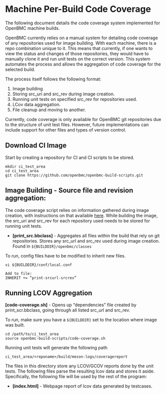 
# Machine Per-Build Code Coverage 

The following document details the code coverage system implemented for OpenBMC machine builds. 

OpenBMC currently relies on a manual system for detailing code coverage of any repositories used for image building. With each machine, there is a repo combination unique to it. This means that currently, if one wants to view the status and changes of those repositories, they would have to manually clone it and run unit tests on the correct version. This system automates the process and allows the aggregation of code coverage for the selected build.

The process itself follows the following format:
1. Image building
2. Storing src_uri and src_rev during image creation. 
3. Running unit tests on specified src_rev for repositories used.
4. LCov data aggregation. 
5. File cleanup and moving to another.

Currently, code coverage is only available for OpenBMC git repositories due to the structure of unit test files. However, future implementations can include support for other files and types of version control. 
  
## Download CI Image

Start by creating a repository for CI and CI scripts to be stored.

```
mkdir ci_test_area
cd ci_test_area
git clone https://github.com/openbmc/openbmc-build-scripts.git
```
 
## Image Building - Source file and revision aggregation:

The code coverage script relies on information gathered during image creation, with instructions on that available [here](https://github.com/openbmc/docs/blob/master/cheatsheet.md). While building the image, the src_uri and src_rev for each repository used needs to be stored for running unit tests.

* **[print_src.bbclass]** - Aggregates all files within the build that 	rely on git repositories. Stores any src_url and src_rev used during image creation. Found in `${BUILDDIR}/openbmc/classes`
 
To run, config files have to be modified to inherit new files. 

```
vi ${BUILDDIR}/conf/local.conf

Add to file:
INHERIT += “print-srcurl-srcrev”
```

## Running LCOV Aggregation

**[code-coverage.sh]** - Opens up “dependencies” file created by print_scr.bbclass, going through all listed src_url and src_rev.

To run, make sure you have a `${BUILDDIR}` set to the location where image was built. 

```
cd /path/to/ci_test_area
source openbmc-build-scripts/code-coverage.sh  
```

Running unit tests will generate the following path 
```
ci_test_area/<reponame>/build/meson-logs/coveragereport
```

The files in this directory store any LCOV/GCOV reports done by the unit tests. The following files parse the resulting lcov data and stores it aside. Specifically, the following file will be used by the rest of the program:
* **[index.html]** - Webpage report of lcov data generated by testcases.

